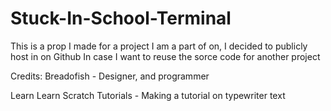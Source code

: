 # Stuck-In-School-Terminal
This is a prop I made for a project I am a part of on,
I decided to publicly host in on Github In case I want to reuse the sorce code for another project

Credits:
Breadofish - Designer, and programmer

Learn Learn Scratch Tutorials - Making a tutorial on typewriter text
